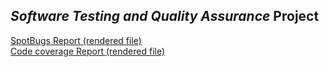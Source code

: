 ## *Software Testing and Quality Assurance* Project

[SpotBugs Report (rendered file)](https://htmlpreview.github.io/?https://github.com/stealacamera/software-testing-project/blob/main/Reports/SpotBugs%20Report.html)\
[Code coverage Report (rendered file)](https://htmlpreview.github.io/?https://github.com/stealacamera/software-testing-project/blob/main/Reports/Code%20coverage%20Report/index.html)
